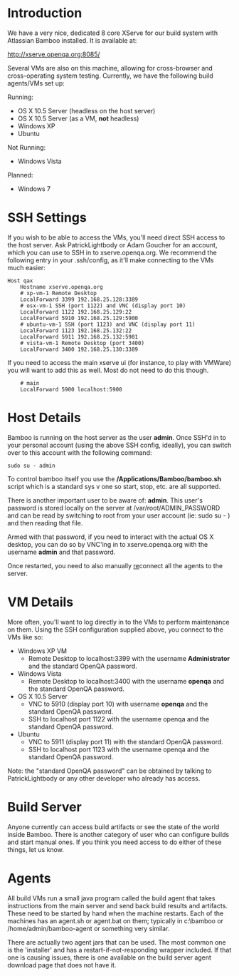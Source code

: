 # Introduction

We have a very nice, dedicated 8 core XServe for our build system with Atlassian Bamboo installed. It is available at:

http://xserve.openqa.org:8085/

Several VMs are also on this machine, allowing for cross-browser and cross-operating system testing. Currently, we have the following build agents/VMs set up:

Running:
  * OS X 10.5 Server (headless on the host server)
  * OS X 10.5 Server (as a VM, **not** headless)
  * Windows XP
  * Ubuntu

Not Running:
  * Windows Vista

Planned:
  * Windows 7

# SSH Settings

If you wish to be able to access the VMs, you'll need direct SSH access to the host server. Ask PatrickLightbody or Adam Goucher for an account, which you can use to SSH in to xserve.openqa.org. We recommend the following entry in your .ssh/config, as it'll make connecting to the VMs much easier:

```
Host qax
	Hostname xserve.openqa.org
	# xp-vm-1 Remote Desktop
	LocalForward 3399 192.168.25.128:3389
	# osx-vm-1 SSH (port 1122) and VNC (display port 10)
	LocalForward 1122 192.168.25.129:22
	LocalForward 5910 192.168.25.129:5900
	# ubuntu-vm-1 SSH (port 1123) and VNC (display port 11)
	LocalForward 1123 192.168.25.132:22
	LocalForward 5911 192.168.25.132:5901
	# vista-vm-1 Remote Desktop (port 3400)
	LocalForward 3400 192.168.25.130:3389
```

If you need to access the main xserve ui (for instance, to play with VMWare) you will want to add this as well. Most do not need to do this though.

```
	# main
	LocalForward 5900 localhost:5900
```

# Host Details

Bamboo is running on the host server as the user **admin**. Once SSH'd in to your personal account (using the above SSH config, ideally), you can switch over to this account with the following command:

```
sudo su - admin
```

To control bamboo itself you use the **/Applications/Bamboo/bamboo.sh** script which is a standard sys v one so start, stop, etc. are all supported.

There is another important user to be aware of: **admin**. This user's password is stored locally on the server at /var/root/ADMIN\_PASSWORD and can be read by switching to root from your user account (ie: sudo su - ) and then reading that file.

Armed with that password, if you need to interact with the actual OS X desktop, you can do so by VNC'ing in to xserve.openqa.org with the username **admin** and that password.

Once restarted, you need to also manually [re](re.md)connect all the agents to the server.

# VM Details

More often, you'll want to log directly in to the VMs to perform maintenance on them. Using the SSH configuration supplied above, you connect to the VMs like so:

  * Windows XP VM
    * Remote Desktop to localhost:3399 with the username **Administrator** and the standard OpenQA password.
  * Windows Vista
    * Remote Desktop to localhost:3400 with the username **openqa** and the standard OpenQA password.
  * OS X 10.5 Server
    * VNC to 5910 (display port 10) with username **openqa** and the standard OpenQA password.
    * SSH to localhost port 1122 with the username openqa and the standard OpenQA password.
  * Ubuntu
    * VNC to 5911 (display port 11) with the standard OpenQA password.
    * SSH to localhost port 1123 with the username openqa and the standard OpenQA password.

Note: the "standard OpenQA password" can be obtained by talking to PatrickLightbody or any other developer who already has access.

# Build Server

Anyone currently can access build artifacts or see the state of the world inside Bamboo. There is another category of user who can configure builds and start manual ones. If you think you need access to do either of these things, let us know.

# Agents

All build VMs run a small java program called the build agent that takes instructions from the main server and send back build results and artifacts. These need to be started by hand when the machine restarts. Each of the machines has an agent.sh or agent.bat on them; typically in c:\bamboo or /home/admin/bamboo-agent or something very similar.

There are actually two agent jars that can be used. The most common one is the 'installer' and has a restart-if-not-responding wrapper included. If that one is causing issues, there is one available on the build server agent download page that does not have it.